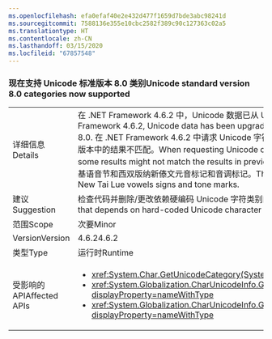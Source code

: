 ```yaml
---
ms.openlocfilehash: efa0efaf40e2e432d477f1659d7bde3abc98241d
ms.sourcegitcommit: 7588136e355e10cbc2582f389c90c127363c02a5
ms.translationtype: HT
ms.contentlocale: zh-CN
ms.lasthandoff: 03/15/2020
ms.locfileid: "67857548"
---
```

### <a name="unicode-standard-version-80-categories-now-supported"></a><span data-ttu-id="8a750-101">现在支持 Unicode 标准版本 8.0 类别</span><span class="sxs-lookup"><span data-stu-id="8a750-101">Unicode standard version 8.0 categories now supported</span></span>

|   |   |
|---|---|
|<span data-ttu-id="8a750-102">详细信息</span><span class="sxs-lookup"><span data-stu-id="8a750-102">Details</span></span>|<span data-ttu-id="8a750-103">在 .NET Framework 4.6.2 中，Unicode 数据已从 Unicode 标准版本 6.3 升级到版本 8.0。</span><span class="sxs-lookup"><span data-stu-id="8a750-103">In .NET Framework 4.6.2, Unicode data has been upgraded from Unicode Standard version 6.3 to version 8.0.</span></span>  <span data-ttu-id="8a750-104">在 .NET Framework 4.6.2 中请求 Unicode 字符类别时，某些结果可能与以前的 .NET Framework 版本中的结果不匹配。</span><span class="sxs-lookup"><span data-stu-id="8a750-104">When requesting Unicode character categories in .NET Framework 4.6.2, some results might not match the results in previous .NET Framework versions.</span></span>  <span data-ttu-id="8a750-105">此更改主要影响切罗基语音节和西双版纳新傣文元音标记和音调标记。</span><span class="sxs-lookup"><span data-stu-id="8a750-105">This change mostly affects Cherokee syllables and New Tai Lue vowels signs and tone marks.</span></span>|
|<span data-ttu-id="8a750-106">建议</span><span class="sxs-lookup"><span data-stu-id="8a750-106">Suggestion</span></span>|<span data-ttu-id="8a750-107">检查代码并删除/更改依赖硬编码 Unicode 字符类别的逻辑。</span><span class="sxs-lookup"><span data-stu-id="8a750-107">Review code and remove/change logic that depends on hard-coded Unicode character categories.</span></span>|
|<span data-ttu-id="8a750-108">范围</span><span class="sxs-lookup"><span data-stu-id="8a750-108">Scope</span></span>|<span data-ttu-id="8a750-109">次要</span><span class="sxs-lookup"><span data-stu-id="8a750-109">Minor</span></span>|
|<span data-ttu-id="8a750-110">Version</span><span class="sxs-lookup"><span data-stu-id="8a750-110">Version</span></span>|<span data-ttu-id="8a750-111">4.6.2</span><span class="sxs-lookup"><span data-stu-id="8a750-111">4.6.2</span></span>|
|<span data-ttu-id="8a750-112">类型</span><span class="sxs-lookup"><span data-stu-id="8a750-112">Type</span></span>|<span data-ttu-id="8a750-113">运行时</span><span class="sxs-lookup"><span data-stu-id="8a750-113">Runtime</span></span>|
|<span data-ttu-id="8a750-114">受影响的 API</span><span class="sxs-lookup"><span data-stu-id="8a750-114">Affected APIs</span></span>|<ul><li><xref:System.Char.GetUnicodeCategory(System.Char)?displayProperty=nameWithType></li><li><xref:System.Globalization.CharUnicodeInfo.GetUnicodeCategory(System.Char)?displayProperty=nameWithType></li><li><xref:System.Globalization.CharUnicodeInfo.GetUnicodeCategory(System.String,System.Int32)?displayProperty=nameWithType></li></ul>|
